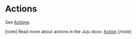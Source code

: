 # Actions

See [Actions](https://charmhub.io/penpot/actions).

[note]
Read more about actions in the Juju docs: [Action](https://canonical-juju.readthedocs-hosted.com/en/3.6/user/reference/action/)
[/note]